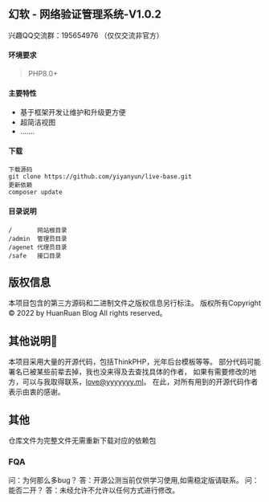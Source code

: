 ## 幻软 - 网络验证管理系统-V1.0.2

兴趣QQ交流群：195654976 （仅仅交流非官方）

#### 环境要求
> PHP8.0+

#### 主要特性
* 基于框架开发让维护和升级更方便
* 超简洁视图
* .......


#### 下载
~~~
下载源码
git clone https://github.com/yiyanyun/live-base.git
更新依赖
composer update
~~~

#### 目录说明
~~~
/       网站根目录
/admin  管理员目录
/agenet 代理员目录
/safe   接口目录
~~~


## 版权信息
本项目包含的第三方源码和二进制文件之版权信息另行标注。
版权所有Copyright © 2022 by HuanRuan Blog
All rights reserved。

## 其他说明:loudspeaker:

本项目采用大量的开源代码，包括ThinkPHP，光年后台模板等等。 
部分代码可能署名已被某些前辈去掉，我也没来得及去查找具体的作者，
如果有需要修改的地方，可以与我取得联系，love@yyyyyyy.ml。 
在此，对所有用到的开源代码作者表示由衷的感谢。

## 其他
仓库文件为完整文件无需重新下载对应的依赖包


### FQA
问：为何那么多bug？
答：开源公测当前仅供学习使用,如需稳定版请联系。
问：能否二开？
答：未经允许不允许以任何方式进行修改。
